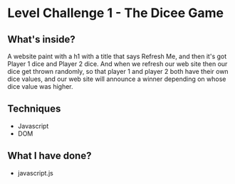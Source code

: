 # Level Challenge 1 - The Dicee Game

## What's inside?

A website paint with a h1 with a title that says Refresh Me, and then it's got Player 1 dice and Player 2 dice. 
And when we refresh our web site then our dice get thrown randomly, so that player 1 and player 2 both have their own dice values, and our web site will announce a winner depending on whose dice value was higher.

## Techniques

- Javascript
- DOM

## What I have done?

- javascript.js



